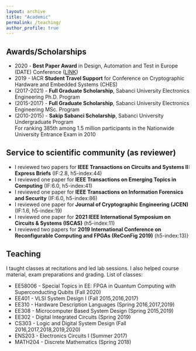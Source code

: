 ```yaml
---
layout: archive
title: "Academic"
permalink: /teaching/
author_profile: true
---
```


## Awards/Scholarships  

* 2020 - **Best Paper Award** in Design, Automation and Test in Europe (DATE) Conference (<a href="https://past.date-conference.com/proceedings-archive/2020/html/bestpaper.html">LINK</a>)
* 2019 - IACR **Student Travel Support** for Conference on Cryptographic Hardware and Embedded Systems (CHES)
* (2017-2021) - **Full Graduate Scholarship**, Sabanci University Electronics Engineering Ph.D. Program
* (2015-2017) - **Full Graduate Scholarship**, Sabanci University Electronics Engineering MSc. Program
* (2010-2015) - **Sakip Sabanci Scholarship**, Sabanci University Undergraduate Program  
  For ranking 385th among 1.5 million participants in the Nationwide University Entrance Exam in 2010  

## Service to scientific community (as reviewer)  

* I reviewed two papers for **IEEE Transactions on Circuits and Systems II: Express Briefs** (IF:2.8, h5-index:44)
* I reviewed one paper for **IEEE Transactions on Emerging Topics in Computing** (IF:6.0, h5-index:41)
* I reviewed one paper for **IEEE Transactions on Information Forensics and Security** (IF:6.0, h5-index:86)
* I reviewed one paper for **Journal of Cryptographic Engineering (JCEN)** (IF:1.6, h5-index:19)
* I reviewed one paper for **2021 IEEE International Symposium on Circuits \& Systems (ISCAS)** (h5-index:11)
* I reviewed two papers for **2019 International Conference on Reconfigurable Computing and FPGAs (ReConFig 2019)** (h5-index:13)}  

## Teaching  

I taught classes at recitations and led lab sessions. I also helped course material, exam preparations and grading. List of classes:
* EE58006 - Special Topics in EE: FPGA in Quantum Computing with Superconducting Qubits (Fall 2020)
* EE401 - VLSI System Design I (Fall 2015,2016,2017)
* EE310 - Hardware Description Languages (Spring 2016,2017,2019)
* EE308 - Microcomputer Based System Design (Spring 2015,2019)
* EE302 - Digital Integrated Circuits (Spring 2019)
* CS303 - Logic and Digital System Design (Fall 2016,2017,2018,2019,2020)
* ENS203 - Electronics Circuits I (Summer 2017)
* MATH204 - Discrete Mathematics (Spring 2018)
